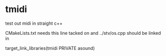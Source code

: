 # tmidi
test out midi in straight c++

CMakeLists.txt needs this line tacked on
and ../stv/os.cpp should be linked in

target_link_libraries(tmidi PRIVATE asound)
